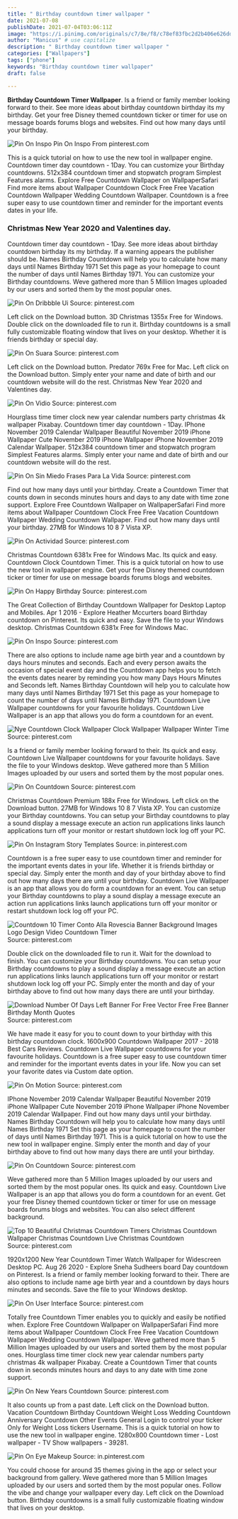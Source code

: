 ```yaml
---
title: " Birthday countdown timer wallpaper "
date: 2021-07-08
publishDate: 2021-07-04T03:06:11Z
image: "https://i.pinimg.com/originals/c7/8e/f8/c78ef83fbc2d2b406e626dd6b17088d4.jpg"
author: "Manicus" # use capitalize
description: " Birthday countdown timer wallpaper "
categories: ["Wallpapers"]
tags: ["phone"]
keywords: "Birthday countdown timer wallpaper"
draft: false

---
```



**Birthday Countdown Timer Wallpaper**. Is a friend or family member looking forward to their. See more ideas about birthday countdown birthday its my birthday. Get your free Disney themed countdown ticker or timer for use on message boards forums blogs and websites. Find out how many days until your birthday.

![Pin On Inspo](https://i.pinimg.com/originals/fa/e3/cb/fae3cb5ce4931f7a0de44bfcd5de102f.gif "Pin On Inspo")
Pin On Inspo From pinterest.com


This is a quick tutorial on how to use the new tool in wallpaper engine. Countdown timer day countdown - 1Day. You can customize your Birthday countdowns. 512x384 countdown timer and stopwatch program Simplest Features alarms. Explore Free Countdown Wallpaper on WallpaperSafari Find more items about Wallpaper Countdown Clock Free Free Vacation Countdown Wallpaper Wedding Countdown Wallpaper. Countdown is a free super easy to use countdown timer and reminder for the important events dates in your life.

### Christmas New Year 2020 and Valentines day.

Countdown timer day countdown - 1Day. See more ideas about birthday countdown birthday its my birthday. If a warning appears the publisher should be. Names Birthday Countdown will help you to calculate how many days until Names Birthday 1971 Set this page as your homepage to count the number of days until Names Birthday 1971. You can customize your Birthday countdowns. Weve gathered more than 5 Million Images uploaded by our users and sorted them by the most popular ones.


![Pin On Dribbble Ui](https://i.pinimg.com/originals/20/29/b3/2029b31dc2e619f81c2be3ba8acabbe7.gif "Pin On Dribbble Ui")
Source: pinterest.com

Left click on the Download button. 3D Christmas 1355x Free for Windows. Double click on the downloaded file to run it. Birthday countdowns is a small fully customizable floating window that lives on your desktop. Whether it is friends birthday or special day.

![Pin On Suara](https://i.pinimg.com/564x/9f/53/89/9f5389d717d469556de051bbb599c416.jpg "Pin On Suara")
Source: pinterest.com

Left click on the Download button. Predator 769x Free for Mac. Left click on the Download button. Simply enter your name and date of birth and our countdown website will do the rest. Christmas New Year 2020 and Valentines day.

![Pin On Vidio](https://i.pinimg.com/564x/b8/63/9a/b8639a58d32d332259e89c61fcfe9c02.jpg "Pin On Vidio")
Source: pinterest.com

Hourglass time timer clock new year calendar numbers party christmas 4k wallpaper Pixabay. Countdown timer day countdown - 1Day. IPhone November 2019 Calendar Wallpaper Beautiful November 2019 iPhone Wallpaper Cute November 2019 iPhone Wallpaper iPhone November 2019 Calendar Wallpaper. 512x384 countdown timer and stopwatch program Simplest Features alarms. Simply enter your name and date of birth and our countdown website will do the rest.

![Pin On Sin Miedo Frases Para La Vida](https://i.pinimg.com/originals/c0/24/58/c02458ec787b1112ce3404a37b6a6947.png "Pin On Sin Miedo Frases Para La Vida")
Source: pinterest.com

Find out how many days until your birthday. Create a Countdown Timer that counts down in seconds minutes hours and days to any date with time zone support. Explore Free Countdown Wallpaper on WallpaperSafari Find more items about Wallpaper Countdown Clock Free Free Vacation Countdown Wallpaper Wedding Countdown Wallpaper. Find out how many days until your birthday. 27MB for Windows 10 8 7 Vista XP.

![Pin On Actividad](https://i.pinimg.com/originals/e1/52/f4/e152f4301a9f0bdb7487197410deddc7.jpg "Pin On Actividad")
Source: pinterest.com

Christmas Countdown 6381x Free for Windows Mac. Its quick and easy. Countdown Clock Countdown Timer. This is a quick tutorial on how to use the new tool in wallpaper engine. Get your free Disney themed countdown ticker or timer for use on message boards forums blogs and websites.

![Pin On Happy Birthday](https://i.pinimg.com/originals/b3/75/a0/b375a0588e253a95cb9d0296c16d0473.jpg "Pin On Happy Birthday")
Source: pinterest.com

The Great Collection of Birthday Countdown Wallpaper for Desktop Laptop and Mobiles. Apr 1 2016 - Explore Heather Mccurters board Birthday countdown on Pinterest. Its quick and easy. Save the file to your Windows desktop. Christmas Countdown 6381x Free for Windows Mac.

![Pin On Inspo](https://i.pinimg.com/originals/fa/e3/cb/fae3cb5ce4931f7a0de44bfcd5de102f.gif "Pin On Inspo")
Source: pinterest.com

There are also options to include name age birth year and a countdown by days hours minutes and seconds. Each and every person awaits the occasion of special event day and the Countdown app helps you to fetch the events dates nearer by reminding you how many Days Hours Minutes and Seconds left. Names Birthday Countdown will help you to calculate how many days until Names Birthday 1971 Set this page as your homepage to count the number of days until Names Birthday 1971. Countdown Live Wallpaper countdowns for your favourite holidays. Countdown Live Wallpaper is an app that allows you do form a countdown for an event.

![Nye Countdown Clock Wallpaper Clock Wallpaper Wallpaper Winter Time](https://i.pinimg.com/originals/01/21/6a/01216ab3b56ec8c3f5a960b08f954be6.jpg "Nye Countdown Clock Wallpaper Clock Wallpaper Wallpaper Winter Time")
Source: pinterest.com

Is a friend or family member looking forward to their. Its quick and easy. Countdown Live Wallpaper countdowns for your favourite holidays. Save the file to your Windows desktop. Weve gathered more than 5 Million Images uploaded by our users and sorted them by the most popular ones.

![Pin On Countdown](https://i.pinimg.com/originals/27/38/1e/27381e4a65cbfb2ca0529033c936f5d0.jpg "Pin On Countdown")
Source: pinterest.com

Christmas Countdown Premium 188x Free for Windows. Left click on the Download button. 27MB for Windows 10 8 7 Vista XP. You can customize your Birthday countdowns. You can setup your Birthday countdowns to play a sound display a message execute an action run applications links launch applications turn off your monitor or restart shutdown lock log off your PC.

![Pin On Instagram Story Templates](https://i.pinimg.com/originals/6d/f9/d5/6df9d5f9a01b938ff9d93f9d39e7a2ad.png "Pin On Instagram Story Templates")
Source: in.pinterest.com

Countdown is a free super easy to use countdown timer and reminder for the important events dates in your life. Whether it is friends birthday or special day. Simply enter the month and day of your birthday above to find out how many days there are until your birthday. Countdown Live Wallpaper is an app that allows you do form a countdown for an event. You can setup your Birthday countdowns to play a sound display a message execute an action run applications links launch applications turn off your monitor or restart shutdown lock log off your PC.

![Countdown 10 Timer Conto Alla Rovescia Banner Background Images Logo Design Video Countdown Timer](https://i.pinimg.com/originals/65/2b/01/652b0177d595d710638a5067e40ff3ad.jpg "Countdown 10 Timer Conto Alla Rovescia Banner Background Images Logo Design Video Countdown Timer")
Source: pinterest.com

Double click on the downloaded file to run it. Wait for the download to finish. You can customize your Birthday countdowns. You can setup your Birthday countdowns to play a sound display a message execute an action run applications links launch applications turn off your monitor or restart shutdown lock log off your PC. Simply enter the month and day of your birthday above to find out how many days there are until your birthday.

![Download Number Of Days Left Banner For Free Vector Free Free Banner Birthday Month Quotes](https://i.pinimg.com/736x/fb/e2/bd/fbe2bd592bac6d27aa89a5e6d09895b8.jpg "Download Number Of Days Left Banner For Free Vector Free Free Banner Birthday Month Quotes")
Source: pinterest.com

We have made it easy for you to count down to your birthday with this birthday countdown clock. 1600x900 Countdown Wallpaper 2017 - 2018 Best Cars Reviews. Countdown Live Wallpaper countdowns for your favourite holidays. Countdown is a free super easy to use countdown timer and reminder for the important events dates in your life. Now you can set your favorite dates via Custom date option.

![Pin On Motion](https://i.pinimg.com/originals/2c/71/32/2c7132b1ae8886a4005c56076fdd3b30.gif "Pin On Motion")
Source: pinterest.com

IPhone November 2019 Calendar Wallpaper Beautiful November 2019 iPhone Wallpaper Cute November 2019 iPhone Wallpaper iPhone November 2019 Calendar Wallpaper. Find out how many days until your birthday. Names Birthday Countdown will help you to calculate how many days until Names Birthday 1971 Set this page as your homepage to count the number of days until Names Birthday 1971. This is a quick tutorial on how to use the new tool in wallpaper engine. Simply enter the month and day of your birthday above to find out how many days there are until your birthday.

![Pin On Countdown](https://i.pinimg.com/originals/fe/a9/1e/fea91ee721f98c31446432adfcbbd85b.jpg "Pin On Countdown")
Source: pinterest.com

Weve gathered more than 5 Million Images uploaded by our users and sorted them by the most popular ones. Its quick and easy. Countdown Live Wallpaper is an app that allows you do form a countdown for an event. Get your free Disney themed countdown ticker or timer for use on message boards forums blogs and websites. You can also select different background.

![Top 10 Beautiful Christmas Countdown Timers Christmas Countdown Wallpaper Christmas Countdown Live Christmas Countdown](https://i.pinimg.com/474x/21/3f/08/213f089e0a23bb8e430d473c3c063a8f--countdown-clock-christmas-countdown.jpg "Top 10 Beautiful Christmas Countdown Timers Christmas Countdown Wallpaper Christmas Countdown Live Christmas Countdown")
Source: pinterest.com

1920x1200 New Year Countdown Timer Watch Wallpaper for Widescreen Desktop PC. Aug 26 2020 - Explore Sneha Sudheers board Day countdown on Pinterest. Is a friend or family member looking forward to their. There are also options to include name age birth year and a countdown by days hours minutes and seconds. Save the file to your Windows desktop.

![Pin On User Interface](https://i.pinimg.com/originals/c8/b7/49/c8b749d5b5de5e0dd11f64df3bdbe0af.png "Pin On User Interface")
Source: pinterest.com

Totally free Countdown Timer enables you to quickly and easily be notified when. Explore Free Countdown Wallpaper on WallpaperSafari Find more items about Wallpaper Countdown Clock Free Free Vacation Countdown Wallpaper Wedding Countdown Wallpaper. Weve gathered more than 5 Million Images uploaded by our users and sorted them by the most popular ones. Hourglass time timer clock new year calendar numbers party christmas 4k wallpaper Pixabay. Create a Countdown Timer that counts down in seconds minutes hours and days to any date with time zone support.

![Pin On New Years Countdown](https://i.pinimg.com/564x/9e/7d/67/9e7d67d27eaa42008913cb56ae45180f.jpg "Pin On New Years Countdown")
Source: pinterest.com

It also counts up from a past date. Left click on the Download button. Vacation Countdown Birthday Countdown Weight Loss Wedding Countdown Anniversary Countdown Other Events General Login to control your ticker Only for Weight Loss tickers Username. This is a quick tutorial on how to use the new tool in wallpaper engine. 1280x800 Countdown timer - Lost wallpaper - TV Show wallpapers - 39281.

![Pin On Eye Makeup](https://i.pinimg.com/originals/c7/8e/f8/c78ef83fbc2d2b406e626dd6b17088d4.jpg "Pin On Eye Makeup")
Source: in.pinterest.com

You could choose for around 35 themes giving in the app or select your background from gallery. Weve gathered more than 5 Million Images uploaded by our users and sorted them by the most popular ones. Follow the vibe and change your wallpaper every day. Left click on the Download button. Birthday countdowns is a small fully customizable floating window that lives on your desktop.

